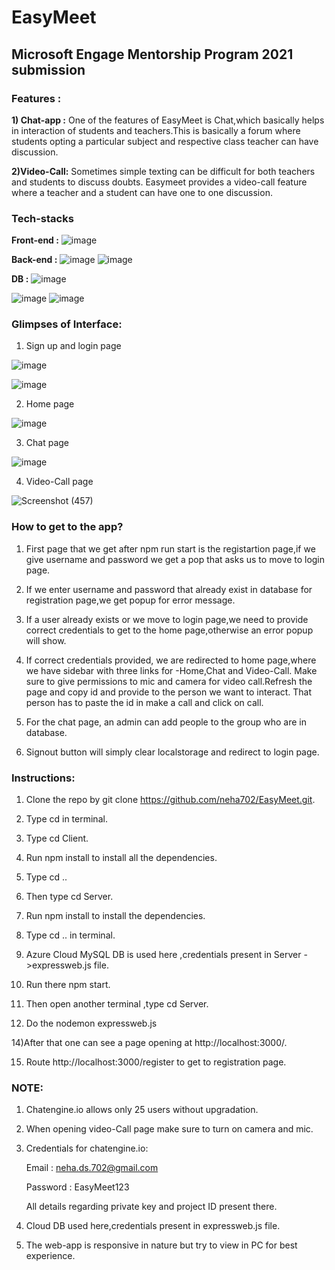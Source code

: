 # EasyMeet

## Microsoft Engage Mentorship Program 2021 submission


### Features : 

**1) Chat-app :** One of the features of EasyMeet is Chat,which basically helps in interaction of students and teachers.This is basically a forum where students opting a particular subject and respective class teacher can have discussion.

**2)Video-Call:** Sometimes simple texting can be difficult for both teachers and students to discuss doubts. Easymeet provides a video-call feature where a teacher and a student can have one to one discussion.

### Tech-stacks


**Front-end :**     ![image](https://img.shields.io/badge/React-20232A?style=for-the-badge&logo=react&logoColor=61DAFB)

**Back-end :**        ![image](https://img.shields.io/badge/Node.js-339933?style=for-the-badge&logo=nodedotjs&logoColor=white) ![image](https://img.shields.io/badge/Express.js-000000?style=for-the-badge&logo=express&logoColor=white)

**DB :**     ![image](https://img.shields.io/badge/MySQL-005C84?style=for-the-badge&logo=mysql&logoColor=white)


![image](https://img.shields.io/badge/Socket.io-010101?&style=for-the-badge&logo=Socket.io&logoColor=white)      ![image](https://img.shields.io/badge/Bootstrap-563D7C?style=for-the-badge&logo=bootstrap&logoColor=white)

### Glimpses of Interface:

1) Sign up and login page

![image](https://user-images.githubusercontent.com/51429924/143766447-225699ef-6649-43a3-a1d6-66c36890619b.png)


![image](https://user-images.githubusercontent.com/51429924/143766452-61dda923-ee72-476e-9f73-431dfcdbec42.png)

2) Home page

![image](https://user-images.githubusercontent.com/51429924/143766490-830a0ef9-d5e0-454e-90ed-cdecf54dc544.png)

3) Chat page

![image](https://user-images.githubusercontent.com/51429924/143766545-2e7f314b-e76d-4fa1-84df-b34e3635f981.png)

4) Video-Call page

![Screenshot (457)](https://user-images.githubusercontent.com/51429924/143766590-bb41e0cd-5b7e-4654-bb77-ca34d164d629.png)

### How to get to the app?

1) First page that we get after npm run start is the registartion page,if we give username and password we get a pop that asks us to move to login page.

2) If we enter username and password that already exist in database for registration page,we get popup for error message.

3) If a user already exists or we move to login page,we need to provide correct credentials to get to the home page,otherwise an error popup will show.

4) If correct credentials provided, we are redirected to home page,where we have sidebar with three links for -Home,Chat and Video-Call. Make sure to give permissions to mic and camera for video call.Refresh the page and copy id and provide to the person we want to interact. That person has to paste the id in make a call and click on call.

5) For the chat page, an admin can add people to the group who are in database.

6) Signout button will simply clear localstorage and redirect to login page.

### Instructions:

1) Clone the repo by git clone https://github.com/neha702/EasyMeet.git.

2) Type cd <name to which repo is cloned> in terminal.

3) Type cd Client.

4) Run npm install to install all the dependencies.

5) Type cd ..

6) Then type cd Server.

7) Run npm install to install the dependencies.

8) Type cd .. in terminal.

9) Azure Cloud MySQL DB is used here ,credentials present in Server ->expressweb.js file.

10) Run there npm  start.

11) Then open another terminal ,type cd Server.

12)  Do the nodemon expressweb.js

14)After that one can see a page opening at http://localhost:3000/.

15) Route http://localhost:3000/register to get to registration page.



### NOTE:

1) Chatengine.io allows only 25 users without upgradation.

2) When opening video-Call page make sure to turn on camera and mic.

3) Credentials for chatengine.io:
   
   Email : neha.ds.702@gmail.com
   
   Password : EasyMeet123
   
   All details regarding private key and project ID present there.
   
 4) Cloud DB used here,credentials present in expressweb.js file.
 
 5) The web-app is responsive in nature but try to view in PC for best experience.

